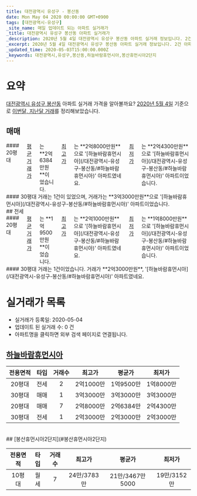 ```yaml
---
title: 대전광역시 유성구 - 봉산동
date: Mon May 04 2020 00:00:00 GMT+0900
tags: [대전광역시-유성구]
_site_name: 매일 업데이트 되는 아파트 실거래가
_title: 대전광역시 유성구 봉산동 아파트 실거래가
_description: 2020년 5월 4일 대전광역시 유성구 봉산동 아파트 실거래 정보입니다. 2건 아파트 정보가 있습니다.
_excerpt: 2020년 5월 4일 대전광역시 유성구 봉산동 아파트 실거래 정보입니다. 2건 아파트 정보가 있습니다.
_updated_time: 2020-05-03T15:00:00.000Z
_keywords: 대전광역시,유성구,봉산동,하늘바람휴먼시아,봉산휴먼시아2단지
---
```





# 요약
<ins>대전광역시 유성구 봉산동</ins> 아파트 실거래 가격을 알아볼까요? <ins>2020년 5월 4일</ins> 기준으로 <ins>이번달, 지난달 거래</ins>를 정리해보았습니다.

## 매매
<div class="container">
<div class="six columns" markdown="1">
#### 20평대
<ins>평균 거래가</ins>는 **2억6384만원**이었습니다. <ins>최고가</ins>는 **2억8000만원**으로 '[하늘바람휴먼시아](/대전광역시-유성구-봉산동/#하늘바람휴먼시아)' 아파트였네요. <ins>최저가</ins>는 **2억4300만원**으로 '[하늘바람휴먼시아](/대전광역시-유성구-봉산동/#하늘바람휴먼시아)' 아파트이었습니다.
</div>
<div class="six columns" markdown="1">
#### 30평대
거래는 1건이 있었으며, 거래가는 **3억3000만원**으로 '[하늘바람휴먼시아](/대전광역시-유성구-봉산동/#하늘바람휴먼시아)' 아파트이었습니다.
</div>
</div>
## 전세
<div class="container">
<div class="six columns" markdown="1">
#### 20평대
<ins>평균 거래가</ins>는 **1억9500만원**이었습니다. <ins>최고가</ins>는 **2억1000만원**으로 '[하늘바람휴먼시아](/대전광역시-유성구-봉산동/#하늘바람휴먼시아)' 아파트였네요. <ins>최저가</ins>는 **1억8000만원**으로 '[하늘바람휴먼시아](/대전광역시-유성구-봉산동/#하늘바람휴먼시아)' 아파트이었습니다.
</div>
<div class="six columns" markdown="1">
#### 30평대
거래는 1건이었습니다. 거래가 **2억3000만원**, '[하늘바람휴먼시아](/대전광역시-유성구-봉산동/#하늘바람휴먼시아)' 아파트였네요.
</div>
</div>



# 실거래가 목록
- 실거래가 등록일: 2020-05-04
- 업데이트 된 실거래 수: 0 건
- 아파트명을 클릭하면 외부 검색 페이지로 연결됩니다.

## [하늘바람휴먼시아](#하늘바람휴먼시아)

|전용면적|타입|거래수|최고가|평균가|최저가|
|:---:|:---:|:---:|:---:|:---:|:---:|
|20평대|<span class="deal-type-2">전세</span>|2|2억1000만|1억9500만|1억8000만|
|30평대|<span class="deal-type-1">매매</span>|1|3억3000만|3억3000만|3억3000만|
|20평대|<span class="deal-type-1">매매</span>|7|2억8000만|2억6384만|2억4300만|
|30평대|<span class="deal-type-2">전세</span>|1|2억3000만|2억3000만|2억3000만|

<br/>
## [봉산휴먼시아2단지](#봉산휴먼시아2단지)

|전용면적|타입|거래수|최고가|평균가|최저가|
|:---:|:---:|:---:|:---:|:---:|:---:|
|10평대|<span class="deal-type-3">월세</span>|7|24만/3783만|21만/3467만5000|19만/3152만|

<br/>




